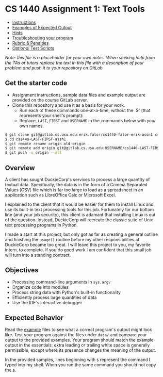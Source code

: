 # CS 1440 Assignment 1: Text Tools

*   [Instructions](./instructions/README.md)
*   [Examples of Expected Output](./instructions/examples)
*   [Hints](./instructions/Hints.md)
*   [Troubleshooting your program](./instructions/Troubleshooting.md)
*   [Rubric & Penalties](./instructions/Rubric.md)
*   [*Optional* Test Scripts](./scripts/README.md)

*Note: this file is a placeholder for your own notes.  When seeking help from the TAs or tutors replace the text in this file with a description of your problem and push it to your repository on GitLab*

## Get the starter code

*   Assignment instructions, sample data files and example output are provided on the course GitLab server.
*   Clone this repository and use it as a basis for your work.
    *   Run each of these commands one-at-a-time, without the `$' (that represents your shell's prompt):
    *   Replace, `LAST`, `FIRST` and `USERNAME` in the commands below with *your* own names.

```bash
$ git clone git@gitlab.cs.usu.edu:erik.falor/cs1440-falor-erik-assn1 cs1440-LAST-FIRST-assn1
$ cd cs1440-LAST-FIRST-assn1
$ git remote rename origin old-origin
$ git remote add origin git@gitlab.cs.usu.edu:USERNAME/cs1440-LAST-FIRST-assn1.git
$ git push -u origin --all
```


## Overview

A client has sought DuckieCorp's services to process a large quantity of textual data.  Specifically, the data is in the form of a Comma Separated Values (CSV) file which is far too large to load as a spreadsheet in an application such as LibreOffice Calc or Microsoft Excel.

I explained to the client that it would be easier for them to install Linux and use its built-in text processing tools for this job.  Fortunately for our bottom line (and your job security), this client is adamant that installing Linux is out of the question.  Instead, DuckieCorp will recreate the classic suite of Unix text processing programs in Python.

I made a start at this project, but only got as far as creating a general outline and finishing the `usage()` routine before my other responsibilities at DuckieCorp became too great.  I will leave this project to you, my favorite intern, to complete.  If you do good work I am confident that this small job will turn into a standing contract.


## Objectives

-   Processing command-line arguments in `sys.argv`
-   Organize code into modules
-   Process string data with Python's built-in functionality
-   Efficiently process large quantities of data
-   Use the IDE's interactive debugger


## Expected Behavior

Read the [example](./instructions/examples) files to see what a correct program's output might look like.  Test your program against the files under `data/` and compare your output to the provided examples.  Your program should match the example output in the essentials; extra leading or trailing white space is generally permissible, except where its presence changes the meaning of the output.

In the provided samples, lines beginning with `$` represent the command I typed into my shell.  When you run the same command you should not copy the `$`.
